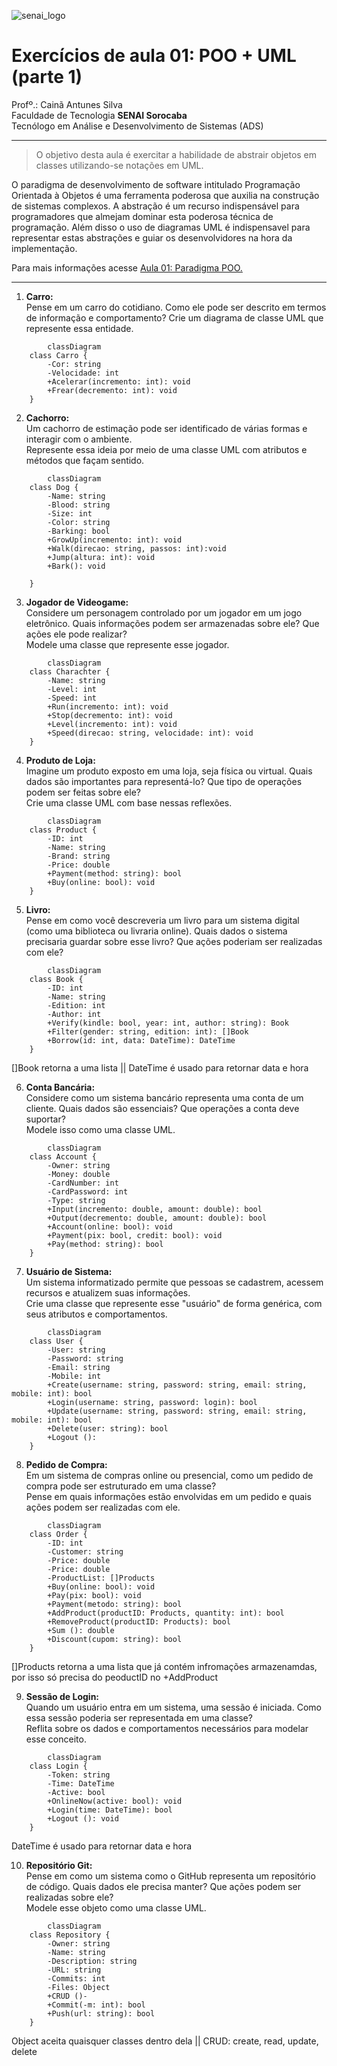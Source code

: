 ![senai_logo](https://transparencia.sp.senai.br/Content/img/logo-senai.png)

# Exercícios de aula 01: POO + UML (parte 1)

Profº.: Cainã Antunes Silva  
Faculdade de Tecnologia **SENAI Sorocaba**  
Tecnólogo em Análise e Desenvolvimento de Sistemas (ADS)
___


> O objetivo desta aula é exercitar a habilidade de abstrair objetos em classes utilizando-se notações em UML.  

O paradigma de desenvolvimento de software intitulado Programação Orientada à Objetos é uma ferramenta poderosa que auxilia na construção de sistemas complexos. A abstração é um recurso indispensável para programadores que almejam dominar esta poderosa técnica de programação. Além disso o uso de diagramas UML é indispensavel para representar estas abstrações e guiar os desenvolvidores na hora da implementação.

Para mais informações acesse [Aula 01: Paradigma POO.](https://cainaantunes.notion.site/Aula-01-Paradigma-POO-23fbde521b3b80149a11f08e9d1eac02?source=copy_link)

***

1. **Carro:**<br>
Pense em um carro do cotidiano. Como ele pode ser descrito em termos de informação e comportamento?
Crie um diagrama de classe UML que represente essa entidade.

```mermaid
        classDiagram
    class Carro {
        -Cor: string
        -Velocidade: int
        +Acelerar(incremento: int): void
        +Frear(decremento: int): void
    }
```
   

2. **Cachorro:**<br>
Um cachorro de estimação pode ser identificado de várias formas e interagir com o ambiente. <br>
Represente essa ideia por meio de uma classe UML com atributos e métodos que façam sentido.

```mermaid
        classDiagram
    class Dog {
        -Name: string
        -Blood: string
        -Size: int
        -Color: string
        -Barking: bool
        +GrowUp(incremento: int): void
        +Walk(direcao: string, passos: int):void
        +Jump(altura: int): void
        +Bark(): void

    }
```


3. **Jogador de Videogame:**<br>
Considere um personagem controlado por um jogador em um jogo eletrônico. Quais informações podem ser armazenadas sobre ele? Que ações ele pode realizar?<br>
Modele uma classe que represente esse jogador.

```mermaid
        classDiagram
    class Charachter {
        -Name: string
        -Level: int
        -Speed: int
        +Run(incremento: int): void
        +Stop(decremento: int): void
        +Level(incremento: int): void
        +Speed(direcao: string, velocidade: int): void
    }
```


4. **Produto de Loja:**<br>
Imagine um produto exposto em uma loja, seja física ou virtual. Quais dados são importantes para representá-lo? Que tipo de operações podem ser feitas sobre ele?<br>
Crie uma classe UML com base nessas reflexões.

```mermaid
        classDiagram
    class Product {
        -ID: int
        -Name: string
        -Brand: string
        -Price: double
        +Payment(method: string): bool
        +Buy(online: bool): void
    }
```


5. **Livro:**<br>
Pense em como você descreveria um livro para um sistema digital (como uma biblioteca ou livraria online).
Quais dados o sistema precisaria guardar sobre esse livro? Que ações poderiam ser realizadas com ele?

```mermaid
        classDiagram
    class Book {
        -ID: int
        -Name: string
        -Edition: int
        -Author: int
        +Verify(kindle: bool, year: int, author: string): Book
        +Filter(gender: string, edition: int): []Book
        +Borrow(id: int, data: DateTime): DateTime  
    }
```

[]Book retorna a uma lista || DateTime é usado para retornar data e hora


6. **Conta Bancária:**<br>
Considere como um sistema bancário representa uma conta de um cliente. Quais dados são essenciais? Que operações a conta deve suportar?<br>
Modele isso como uma classe UML.

```mermaid
        classDiagram
    class Account {
        -Owner: string 
        -Money: double
        -CardNumber: int
        -CardPassword: int
        -Type: string
        +Input(incremento: double, amount: double): bool
        +Output(decremento: double, amount: double): bool
        +Account(online: bool): void
        +Payment(pix: bool, credit: bool): void
        +Pay(method: string): bool
    }
```


7. **Usuário de Sistema:**<br>
Um sistema informatizado permite que pessoas se cadastrem, acessem recursos e atualizem suas informações.<br>
Crie uma classe que represente esse "usuário" de forma genérica, com seus atributos e comportamentos.

```mermaid
        classDiagram
    class User {
        -User: string
        -Password: string
        -Email: string
        -Mobile: int
        +Create(username: string, password: string, email: string, mobile: int): bool
        +Login(username: string, password: login): bool
        +Update(username: string, password: string, email: string, mobile: int): bool
        +Delete(user: string): bool
        +Logout ():
    }
```


8. **Pedido de Compra:**<br>
Em um sistema de compras online ou presencial, como um pedido de compra pode ser estruturado em uma classe?<br>
Pense em quais informações estão envolvidas em um pedido e quais ações podem ser realizadas com ele.

```mermaid
        classDiagram
    class Order {
        -ID: int
        -Customer: string
        -Price: double
        -Price: double
        -ProductList: []Products
        +Buy(online: bool): void
        +Pay(pix: bool): void
        +Payment(metodo: string): bool
        +AddProduct(productID: Products, quantity: int): bool
        +RemoveProduct(productID: Products): bool
        +Sum (): double
        +Discount(cupom: string): bool
    }
```
[]Products retorna a uma lista que já contém infromações armazenamdas, por isso só precisa do peoductID no +AddProduct


9. **Sessão de Login:**<br>
Quando um usuário entra em um sistema, uma sessão é iniciada. Como essa sessão poderia ser representada em uma classe?<br>
Reflita sobre os dados e comportamentos necessários para modelar esse conceito.

```mermaid
        classDiagram
    class Login {
        -Token: string
        -Time: DateTime
        -Active: bool
        +OnlineNow(active: bool): void
        +Login(time: DateTime): bool
        +Logout (): void
    }
```
DateTime é usado para retornar data e hora


10. **Repositório Git:**<br>
Pense em como um sistema como o GitHub representa um repositório de código. Quais dados ele precisa manter? Que ações podem ser realizadas sobre ele?<br>
Modele esse objeto como uma classe UML.

```mermaid
        classDiagram
    class Repository {
        -Owner: string
        -Name: string
        -Description: string
        -URL: string
        -Commits: int
        -Files: Object
        +CRUD ()-
        +Commit(-m: int): bool
        +Push(url: string): bool
    }
```
Object aceita quaisquer classes dentro dela || CRUD: create, read, update, delete